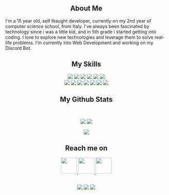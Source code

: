 <p align="center">
 
</p align="center">

<h2 align="center">About Me</h2>

<p align="center">

I'm a 15 year old, self thaught developer, currently on my 2nd year of computer science school, from Italy. I've always been fascinated by technology since i was a little kid, and in 5th grade i started getting into coding. I love to explore new technologies and leverage them to solve real-life problems. I'm currently into Web Development and working on my Discord Bot.

</p>

<h2 align="center">My Skills</h2>

<p align="center">
 <img src="https://img.shields.io/badge/C-00599C?style=flat-square&logo=c&logoColor=white"/>
 <img src="https://img.shields.io/badge/-java-E34A86?style=flat-square&logo=java"/>
 <img src="https://img.shields.io/badge/-C++-00599C?style=flat-square&logo=c"/>
 <img src="https://img.shields.io/badge/-HTML5-E34F26?style=flat-square&logo=html5&logoColor=white"/>
 <img src="https://img.shields.io/badge/-CSS3-1572B6?style=flat-square&logo=css3"/>
 <img src="https://img.shields.io/badge/-Bootstrap-563D7C?style=flat-square&logo=bootstrap"/>
  <br>
 <img src="https://img.shields.io/badge/-JavaScript-black?style=flat-square&logo=javascript"/>
 <img src="https://img.shields.io/badge/-Nodejs-black?style=flat-square&logo=Node.js"/>
 <img src="https://img.shields.io/badge/-React-black?style=flat-square&logo=react"/>
 <img src="https://img.shields.io/badge/-MongoDB-black?style=flat-square&logo=mongodb"/>
 <img src="https://img.shields.io/badge/-MySQL-black?style=flat-square&logo=mysql"/>
 <img src="https://img.shields.io/badge/-Git-black?style=flat-square&logo=git"/>
 <img src="https://img.shields.io/badge/-GitHub-black?style=flat-square&logo=github"/>
</p>


<h2 align="center">
  My Github Stats
</h2>
 
<br>

<p align = "center">
  <img  src = "https://github-readme-stats.vercel.app/api?username=itzJoJax&show_icons=true&theme=dark&hide=contribs,prs">
  <img  src="https://github-readme-streak-stats.herokuapp.com/?user=itzJoJax&show_icons=true&locale=en&layout=compact&theme=dark&line_height=0"/>
</p>

<p align = "center">
 <img src = "https://github-readme-stats.vercel.app/api/top-langs?username=itzJoJax&theme=dark&layout=compact">
</p> 

<h2 align="center">Reach me on</h2>

<div align="center">

<a href="https://discords.com/bio/p/itzjojax">
 <img src="https://i.redd.it/s9biyhs4lix61.jpg" width="50 height="50>
</a>
 
<a href="https://www.instagram.com/itzJoJax/">
 <img src="https://upload.wikimedia.org/wikipedia/commons/thumb/e/e7/Instagram_logo_2016.svg/1200px-Instagram_logo_2016.svg.png" width="50 height="50>
</a>
 
<a href="https://twitter.com/itzJoJax1">
 <img src="https://upload.wikimedia.org/wikipedia/it/archive/0/09/20160903181541%21Twitter_bird_logo.png" width="50 height="50>
</a>

</div>

<br>

<p align="center">
 
 <img src="https://badges.pufler.dev/visits/itzJoJax/itzJoJax"/> 
 <img src="https://badges.pufler.dev/repos/itzJoJax"/>
 <img src="https://badges.pufler.dev/commits/monthly/itzJoJax" />

</p>
